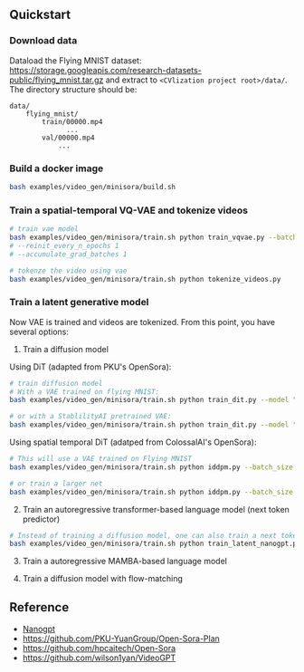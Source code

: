 ## Quickstart

### Download data

Dataload the Flying MNIST dataset: https://storage.googleapis.com/research-datasets-public/flying_mnist.tar.gz and extract to `<CVlization project root>/data/`. The directory structure should be:

```
data/
    flying_mnist/
        train/00000.mp4
              ...
        val/00000.mp4
            ...
```

### Build a docker image

```bash
bash examples/video_gen/minisora/build.sh
```

### Train a spatial-temporal VQ-VAE and tokenize videos

```bash
# train vae model
bash examples/video_gen/minisora/train.sh python train_vqvae.py --batch_size 2 --resolution 256 --sequence_length 32 --embedding_dim 4 --n_codes 5120 --limit_train_batches 1.0 --limit_val_batches 0.25 --epochs 100 --save_every_n_epochs 5 --low_utilization_cost 0.1 --network_variant s4t4_b_vq --lr 0.001 --kl_loss_weight 0.01 --commitment_cost 0.25 --track
# --reinit_every_n_epochs 1
# --accumulate_grad_batches 1

# tokenze the video using vae
bash examples/video_gen/minisora/train.sh python tokenize_videos.py
```

### Train a latent generative model

Now VAE is trained and videos are tokenized. From this point, you have several options:

1. Train a diffusion model

Using DiT (adapted from PKU's OpenSora):
```bash
# train diffusion model
# With a VAE trained on flying MNIST:
bash examples/video_gen/minisora/train.sh python train_dit.py --model "Latte-S/2" --vae_model "zzsi_kungfu/videogpt/model-kbu39ped:v11" --batch_size 2 --num_clips_per_video 10 --lr 0.00002 --resolution 256 --sequence_length 4 --latent_input_size 64 --ae_temporal_stride 4 --ae_spatial_stride 4 --learn_sigma --ckpt_every 1000000 --sample_every 2000 --log_every 20 --epochs 100 --track

# or with a StablilityAI pretrained VAE:
bash examples/video_gen/minisora/train.sh python train_dit.py --model "Latte-T/2" --batch_size 2 --lr 0.00002 --resolution 256 --sequence_length 4 --latent_input_size 32 --ae_temporal_stride 1 --ae_spatial_stride 8 --learn_sigma --ckpt_every 1000000 --sample_every 100 --log_every 20 --epochs 100 --track
```

Using spatial temporal DiT (adatped from ColossalAI's OpenSora):

```bash
# This will use a VAE trained on Flying MNIST
bash examples/video_gen/minisora/train.sh python iddpm.py --batch_size 4 --accumulate_grad_batches 1 --max_steps 100000 --log_every 10 --sample_every 500 --clip_grad 1.0 --track

# or train a larger net
bash examples/video_gen/minisora/train.sh python iddpm.py --batch_size 1 --accumulate_grad_batches 32 --depth 16 --num_heads 12 --max_steps 100000 --log_every 10 --sample_every 500 --diffusion_steps 1000 --clip_grad 1.0 --track
```

2. Train an autoregressive transformer-based language model (next token predictor)

```bash
# Instead of training a diffusion model, one can also train a next token predictor.
bash examples/video_gen/minisora/train.sh python train_latent_nanogpt.py
```

3. Train a autoregressive MAMBA-based language model

4. Train a diffusion model with flow-matching

## Reference

- [Nanogpt](https://github.com/karpathy/nanoGPT)
- https://github.com/PKU-YuanGroup/Open-Sora-Plan
- https://github.com/hpcaitech/Open-Sora
- https://github.com/wilson1yan/VideoGPT